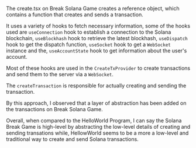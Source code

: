 The create.tsx on Break Solana Game creates a reference object, which contains a function that creates and sends a transaction.

It uses a variety of hooks to fetch necessary information, some of the hooks used are
`useConnection` hook to establish a connection to the Solana blockchain,
`useBlockhash` hook to retrieve the latest blockhash,
`useDispatch` hook to get the dispatch function,
`useSocket` hook to get a `WebSocket` instance and the,
`useAccountState` hook to get information about the user's account.

Most of these hooks are used in the `CreateTxProvider` to create transactions and send them to the server via a `WebSocket`.

The `createTransaction` is responsible for actually creating and sending the transaction.

By this approach, I observed that a layer of abstraction has been added on the transactions on Break Solana Game.

Overall, when compared to the HelloWorld Program, I can say the Solana Break Game is high-level by abstracting the low-level details of creating and sending transations
while, HellowWorld seems to be a more a low-level and traditional way to create and send Solana transactions.
